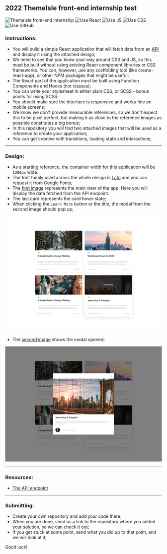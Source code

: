 ## 2022 ThemeIsle front-end internship test 
![ThemeIsle front-end internship](https://img.shields.io/badge/ThemeIsle-Front--end%20Internship-red?style=flat-square&link=https://themeisle.com)
![Use React](https://img.shields.io/badge/React-181717?style=flat-square&logo=react)
![Use JS](https://img.shields.io/badge/JavaScript-181717?style=flat-square&logo=javascript)
![Use CSS](https://img.shields.io/badge/CSS/SCSS-181717?style=flat-square&logo=css3)
![Use GitHub](https://img.shields.io/badge/GitHub-181717?style=flat-square&logo=github)

### Instructions:
- You will build a simple React application that will fetch data from an [API](https://my-json-server.typicode.com/Codeinwp/front-end-internship-api/posts) and display it using the attached design;
- We need to see that you know your way around CSS and JS, so this must be built without using existing React component libraries or CSS frameworks. You can, however, use any scaffolding tool (like create-react-app), or other NPM packages that might be useful;
- The React part of the application must be built using Function Components and Hooks (not classes);
- You can write your stylesheet in either plain CSS, or SCSS - bonus points for using SCSS;
- You should make sure the interface is responsive and works fine on mobile screens;
- We know we don't provide measurable references, so we don't expect this to be pixel perfect, but making it as close to the reference images as possible constitutes a big bonus;
- In this repository you will find two attached images that will be used as a reference to create your application;
- You can get creative with transitions, loading state and interactions;

---

### Design:
- As a starting reference, the container width for this application will be `1200px` wide.
- The font family used across the whole design is [Lato](https://fonts.google.com/specimen/Lato?query=lato) and you can request it from Google Fonts;
- The [first image](https://github.com/Codeinwp/front-end-internship-test/blob/main/img/posts.jpg?raw=true) represents the main view of the app. Here you will display the data fetched from the API endpoint. 
- The last card represents the card hover state;
- When clicking the `Learn More` button or the title, the modal from the second image should pop up;

![posts](https://github.com/Codeinwp/front-end-internship-test/blob/main/img/posts.jpg?raw=true)

- The [second image](https://github.com/Codeinwp/front-end-internship-test/blob/main/img/posts-modal.jpg?raw=true) shows the modal opened;

![posts with modal](https://github.com/Codeinwp/front-end-internship-test/blob/main/img/posts-modal.jpg?raw=true)

---

### Resources:
- [The API endpoint](https://my-json-server.typicode.com/Codeinwp/front-end-internship-api/posts)

---

### Submitting:
- Create your own repository and add your code there; 
- When you are done, send us a link to the repository where you added your solution, so we can check it out;
- If you get stuck at some point, send what you did up to that point, and we will look at it;

Good luck! 
